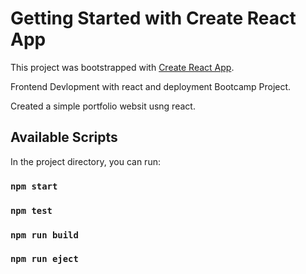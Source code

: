 # Getting Started with Create React App

This project was bootstrapped with [Create React App](https://github.com/facebook/create-react-app).

Frontend Devlopment with react and deployment Bootcamp Project. 

Created a simple portfolio websit usng react.

## Available Scripts

In the project directory, you can run:

### `npm start`

### `npm test`

### `npm run build`

### `npm run eject`


